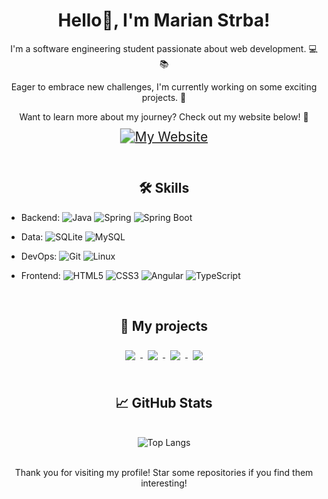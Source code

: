 <div align="center">
    <h1>Hello👋, I'm Marian Strba!</h1> 

<div align="center">
    <p>
        I'm a software engineering student passionate about web development. 💻📚
    </p>
    <p>
        Eager to embrace new challenges, I'm currently working on some exciting projects. 🚀
    </p>
    <p>
        Want to learn more about my journey? Check out my website below! 🌟
    </p>
</div>


  <p align="center">
    <!-- Container for scaling -->
    <div style="transform: scale(1.5); display: inline-block;">
      <!-- My Portfolio badge -->
      <a href="https://marinstrba.github.io/personalPortfolio/">
        <img alt="My Website" src="https://img.shields.io/badge/🌐-My_Website-0A66C2?style=for-the-badge&logoColor=white" />
      </a>
    </div>
  </p>




<!--
<p align="center">
  <a href="https://www.linkedin.com/in/mari%C3%A1n-%C5%A1trba-b67414253/">
    <img alt="LinkedIn" src="https://img.shields.io/badge/👔-LinkedIn-0077B5?style=for-the-badge&logo=linkedin&logoColor=white" />
  </a>
  &nbsp;&nbsp;&nbsp;
  <a href="mailto:marinstrba@gmail.com">
    <img alt="Email" src="https://img.shields.io/badge/📧-Email-ffffff?style=for-the-badge&logo=gmail&logoColor=black" />
  </a>
  &nbsp;&nbsp;&nbsp;
  <a href="https://www.instagram.com/marianstrba/">
    <img alt="Instagram" src="https://img.shields.io/badge/📸-Instagram-E4405F?style=for-the-badge&logo=instagram&logoColor=white" />
  </a>
</p>
-->

</p>

<br>
<div>
<div>
 <h2> 🛠️ Skills </h2>
</div>
<div align="left" >
  
- Backend:
  ![Java](https://img.shields.io/badge/Java-%23ED8B00.svg?&style=for-the-badge&logo=java&logoColor=white)
  ![Spring](https://img.shields.io/badge/Spring-%236DB33F.svg?&style=for-the-badge&logo=spring&logoColor=white)
  ![Spring Boot](https://img.shields.io/badge/Spring_Boot-%236DB33F.svg?&style=for-the-badge&logo=spring-boot)

- Data:
  ![SQLite](https://img.shields.io/badge/SQLite-%2307405e.svg?&style=for-the-badge&logo=sqlite&logoColor=white)
  ![MySQL](https://img.shields.io/badge/MySQL-%2300f.svg?&style=for-the-badge&logo=mysql&logoColor=white)

- DevOps:
  ![Git](https://img.shields.io/badge/Git-%23F05033.svg?&style=for-the-badge&logo=git&logoColor=white)
  ![Linux](https://img.shields.io/badge/Linux-%23FCC624.svg?&style=for-the-badge&logo=linux&logoColor=black)

- Frontend:
  ![HTML5](https://img.shields.io/badge/HTML5-%23E34F26.svg?&style=for-the-badge&logo=html5&logoColor=white)
  ![CSS3](https://img.shields.io/badge/CSS3-%231572B6.svg?&style=for-the-badge&logo=css3&logoColor=white)
  ![Angular](https://img.shields.io/badge/Angular-%23DD0031.svg?style=for-the-badge&logo=angular&logoColor=white)
  ![TypeScript](https://img.shields.io/badge/TypeScript-%23007ACC.svg?style=for-the-badge&logo=typescript&logoColor=white)
 
 <!--![JavaScript](https://img.shields.io/badge/JavaScript-%23F7DF1E.svg?&style=for-the-badge&logo=javascript&logoColor=black)-->


</div>
</div>
<br>
<div>
   <div allign = "center">
     <h2> 🚀 My projects </h2>
   </div>
   <div>
<a href="https://github.com/marinstrba/Video-Streaming-Service">
    <img align="center" style="margin:0.5rem; max-height: 150px;" src="https://github-readme-stats.vercel.app/api/pin/?username=marinstrba&repo=Video-Streaming-Service&title_color=fe428e&text_color=a9fef7&icon_color=f8d847&bg_color=141321" />
</a>
<a href="https://github.com/marinstrba/Wireframe-model">
    <img align="center" style="margin:0.5rem; max-height: 150px;" src="https://github-readme-stats.vercel.app/api/pin/?username=marinstrba&repo=Wireframe-Model&title_color=fe428e&text_color=a9fef7&icon_color=f8d847&bg_color=141321" />
</a>
<a href="https://github.com/marinstrba/Library-Management-System">
    <img align="center" style="margin:0.5rem; max-height: 150px;" src="https://github-readme-stats.vercel.app/api/pin/?username=marinstrba&repo=Library-Management-System&title_color=fe428e&text_color=a9fef7&icon_color=f8d847&bg_color=141321" />
</a>
<a href="https://github.com/marinstrba/discordBot">
    <img align="center" style="margin:0.5rem; max-height: 150px;" src="https://github-readme-stats.vercel.app/api/pin/?username=marinstrba&repo=discordBot&title_color=fe428e&text_color=a9fef7&icon_color=f8d847&bg_color=141321" />
</a>


   </div>
</div>
<br>
<div>
 <h2>📈 GitHub Stats </h2>
</div>
<br>
<div align="center">
  <img src="https://github-readme-stats.vercel.app/api/top-langs/?username=marinstrba&layout=compact&theme=radical" alt="Top Langs">
</div>

<!--![Anurag's GitHub stats](https://github-readme-stats.vercel.app/api?username=marinstrba&show_icons=true&theme=radical)-->

<br>

Thank you for visiting my profile! Star some repositories if you find them interesting!
</div>
